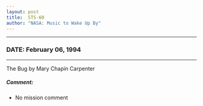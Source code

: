 ```yaml
---
layout: post
title:  STS-60
author: "NASA: Music to Wake Up By"
---
```


----
### DATE: February 06, 1994
----
The Bug by Mary Chapin Carpenter

##### Comment:
* No mission comment
